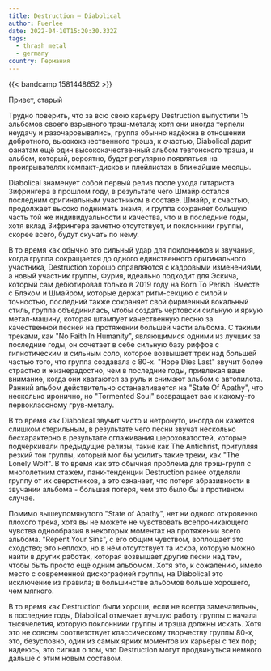 ```yaml
---
title: Destruction — Diabolical
author: Fuerlee
date: 2022-04-10T15:20:30.332Z
tags:
  - thrash metal
  - germany
country: Германия
---
```

{{< bandcamp 1581448652 >}}

Привет, старый

Трудно поверить, что за всю свою карьеру Destruction выпустили 15 альбомов своего взрывного трэш-метала; хотя они иногда терпели неудачу и разочаровывались, группа обычно надёжна в отношении добротного, высококачественного трэша, к счастью, Diabolical дарит фанатам ещё один высококачественный альбом тевтонского трэша, и альбом, который, вероятно, будет регулярно появляться на проигрывателях компакт-дисков и плейлистах в ближайшие месяцы.

Diabolical знаменует собой первый релиз после ухода гитариста Зифрингера в прошлом году, в результате чего Шмайр остался последним оригинальным участником в составе. Шмайр, к счастью, продолжает высоко поднимать знамя, и группа сохраняет большую часть той же индивидуальности и качества, что и в последние годы, хотя вклад Зифрингера заметно отсутствует, и поклонники группы, скорее всего, будут скучать по нему.

В то время как обычно это сильный удар для поклонников и звучания, когда группа сокращается до одного единственного оригинального участника, Destruction хорошо справляются с кадровыми изменениями, а новый участник группы, Фурия, идеально подходит для Эскича, который сам дебютировал только в 2019 году на Born To Perish. Вместе с Блэком и Шмайром, которые держат ритм-секцию с силой и точностью, последний также сохраняет свой фирменный вокальный стиль, группа объединилась, чтобы создать чертовски сильную и яркую метал-машину, которая штампует качественную песню за качественной песней на протяжении большей части альбома. С такими треками, как "No Faith In Humanity", являющимися одними из лучших за последние годы, он сочетает в себе сильную базу риффов с гипнотическим и сильным соло, которое возвышает трек над большей частью того, что группа создавала с 80-х. "Hope Dies Last" звучит более страстно и жизнерадостно, чем в последние годы, привлекая ваше внимание, когда они хватаются за руль и снимают альбом с автопилота. Ранний альбом действительно останавливается на "State Of Apathy", что несколько иронично, но "Tormented Soul" возвращает вас к какому-то первоклассному грув-металу.

В то время как Diabolical звучит чисто и нетронуто, иногда он кажется слишком стерильным, в результате чего песни звучат несколько бесхарактерно в результате сглаживания шероховатостей, которые подчёркивали предыдущие релизы, такие как The Antichrist, притупляя резкий тон группы, который мог бы усилить такие треки, как "The Lonely Wolf". В то время как это обычная проблема для трэш-групп с многолетним стажем, панк-тенденции Destruction ранее отделяли группу от их сверстников, а это означает, что потеря абразивности в звучании альбома - большая потеря, чем это было бы в противном случае.

Помимо вышеупомянутого "State of Apathy", нет ни одного откровенно плохого трека, хотя вы не можете не чувствовать всепроникающего чувства однообразия в некоторых моментах на протяжении всего альбома. "Repent Your Sins", с его общим чувством, воплощает это сходство; это неплохо, но в нём отсутствует та искра, которую можно найти в других работах, которая возвышает другие песни над тем, чтобы быть просто ещё одним альбомом. Хотя это, к сожалению, имело место с современной дискографией группы, на Diabolical это исключение из правила; в большинстве альбомов больше хорошего, чем мягкого.

В то время как Destruction были хороши, если не всегда замечательны, в последние годы, Diabolical отмечает лучшую работу группы с начала тысячелетия, которую поклонники группы и трэша должны искать. Хотя это не совсем соответствует классическому творчеству группы 80-х, это, безусловно, один из самых ярких моментов их карьеры с тех пор; надеюсь, это сигнал о том, что Destruction могут продвинуться немного дальше с этим новым составом.